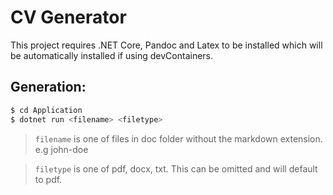 # CV Generator

This project requires .NET Core, Pandoc and Latex to be installed which will be automatically installed if using devContainers.


## Generation:

```sh
$ cd Application
$ dotnet run <filename> <filetype>
```

> `filename` is one of files in doc folder without the markdown extension. e.g john-doe

> `filetype` is one of pdf, docx, txt. This can be omitted and will default to pdf.


